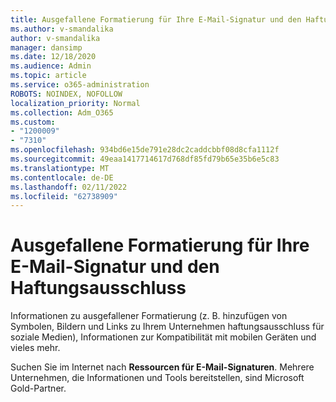 ```yaml
---
title: Ausgefallene Formatierung für Ihre E-Mail-Signatur und den Haftungsausschluss
ms.author: v-smandalika
author: v-smandalika
manager: dansimp
ms.date: 12/18/2020
ms.audience: Admin
ms.topic: article
ms.service: o365-administration
ROBOTS: NOINDEX, NOFOLLOW
localization_priority: Normal
ms.collection: Adm_O365
ms.custom:
- "1200009"
- "7310"
ms.openlocfilehash: 934bd6e15de791e28dc2caddcbbf08d8cfa1112f
ms.sourcegitcommit: 49eaa1417714617d768df85fd79b65e35b6e5c83
ms.translationtype: MT
ms.contentlocale: de-DE
ms.lasthandoff: 02/11/2022
ms.locfileid: "62738909"
---
```

# <a name="fancy-formatting-for-your-email-signature-and-disclaimer"></a>Ausgefallene Formatierung für Ihre E-Mail-Signatur und den Haftungsausschluss
Informationen zu ausgefallener Formatierung (z. B. hinzufügen von Symbolen, Bildern und Links zu Ihrem Unternehmen haftungsausschluss für soziale Medien), Informationen zur Kompatibilität mit mobilen Geräten und vieles mehr.

Suchen Sie im Internet nach **Ressourcen für E-Mail-Signaturen**. Mehrere Unternehmen, die Informationen und Tools bereitstellen, sind Microsoft Gold-Partner.
